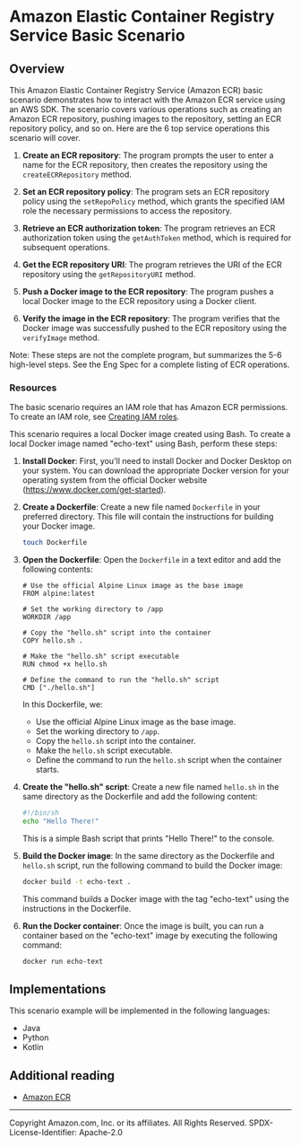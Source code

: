 # Amazon Elastic Container Registry Service Basic Scenario

## Overview

 This Amazon Elastic Container Registry Service (Amazon ECR) basic scenario demonstrates how to interact with the Amazon ECR service using an AWS SDK.  The scenario covers various operations such as creating an Amazon ECR repository, pushing images to the repository, setting an ECR repository policy, and so on. Here are the 6 top service operations this scenario will cover. 

1. **Create an ECR repository**: The program prompts the user to enter a name for the ECR repository, then creates the repository using the `createECRRepository` method.

2. **Set an ECR repository policy**: The program sets an ECR repository policy using the `setRepoPolicy` method, which grants the specified IAM role the necessary permissions to access the repository.

3. **Retrieve an ECR authorization token**: The program retrieves an ECR authorization token using the `getAuthToken` method, which is required for subsequent operations.

4. **Get the ECR repository URI**: The program retrieves the URI of the ECR repository using the `getRepositoryURI` method.

5. **Push a Docker image to the ECR repository**: The program pushes a local Docker image to the ECR repository using a Docker client.

6. **Verify the image in the ECR repository**: The program verifies that the Docker image was successfully pushed to the ECR repository using the `verifyImage` method.

Note: These steps are not the complete program, but summarizes the 5-6 high-level steps. See the Eng Spec for a complete listing of ECR operations. 

### Resources

The basic scenario requires an IAM role that has Amazon ECR permissions. To create an IAM role, see [Creating IAM roles](https://docs.aws.amazon.com/IAM/latest/UserGuide/id_roles_create.html). 

This scenario requires a local Docker image created using Bash. To create a local Docker image named "echo-text" using Bash, perform these steps:

1. **Install Docker**: First, you'll need to install Docker and Docker Desktop on your system. You can download the appropriate Docker version for your operating system from the official Docker website (https://www.docker.com/get-started).

2. **Create a Dockerfile**: Create a new file named `Dockerfile` in your preferred directory. This file will contain the instructions for building your Docker image.

   ```bash
   touch Dockerfile
   ```

3. **Open the Dockerfile**: Open the `Dockerfile` in a text editor and add the following contents:

   ```docker
   # Use the official Alpine Linux image as the base image
   FROM alpine:latest

   # Set the working directory to /app
   WORKDIR /app

   # Copy the "hello.sh" script into the container
   COPY hello.sh .

   # Make the "hello.sh" script executable
   RUN chmod +x hello.sh

   # Define the command to run the "hello.sh" script
   CMD ["./hello.sh"]
   ```

   In this Dockerfile, we:
   - Use the official Alpine Linux image as the base image.
   - Set the working directory to `/app`.
   - Copy the `hello.sh` script into the container.
   - Make the `hello.sh` script executable.
   - Define the command to run the `hello.sh` script when the container starts.

4. **Create the "hello.sh" script**: Create a new file named `hello.sh` in the same directory as the Dockerfile and add the following content:

   ```bash
   #!/bin/sh
   echo "Hello There!"
   ```

   This is a simple Bash script that prints "Hello There!" to the console.

5. **Build the Docker image**: In the same directory as the Dockerfile and `hello.sh` script, run the following command to build the Docker image:

   ```bash
   docker build -t echo-text .
   ```

   This command builds a Docker image with the tag "echo-text" using the instructions in the Dockerfile.

6. **Run the Docker container**: Once the image is built, you can run a container based on the "echo-text" image by executing the following command:

   ```bash
   docker run echo-text
   ```


## Implementations

This scenario example will be implemented in the following languages:

- Java
- Python
- Kotlin

## Additional reading

- [Amazon ECR](https://docs.aws.amazon.com/AmazonECR/latest/userguide/what-is-ecr.html)

---

Copyright Amazon.com, Inc. or its affiliates. All Rights Reserved. SPDX-License-Identifier: Apache-2.0
